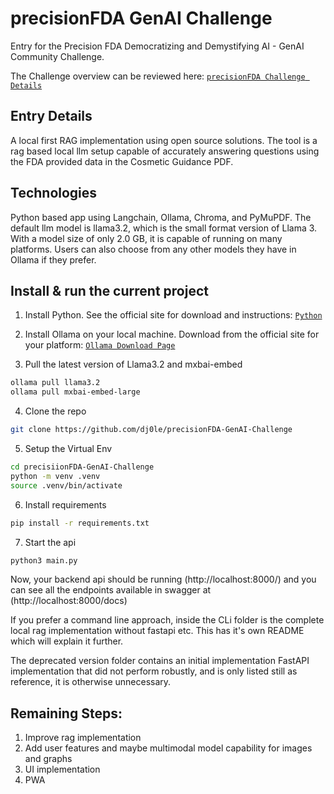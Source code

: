# precisionFDA  GenAI Challenge
Entry for the Precision FDA Democratizing and Demystifying AI - GenAI Community Challenge.

The Challenge overview can be reviewed here:
[`precisionFDA Challenge Details`](https://precision.fda.gov/challenges/34/intro)

## Entry Details
A local first RAG implementation using open source solutions. The tool is a rag based local llm setup capable of accurately answering questions using the FDA provided data in the Cosmetic Guidance PDF.

## Technologies
Python based app using Langchain, Ollama, Chroma, and PyMuPDF. The default llm model is llama3.2, which is the small format version of Llama 3. With a model size of only 2.0 GB, it is capable of running on many platforms. Users can also choose from any other models they have in Ollama if they prefer.


## Install & run the current project

1. Install Python. See the official site for download and instructions:
[`Python`](https://www.python.org/downloads/)

2. Install Ollama on your local machine. Download from the official site for your platform:
[`Ollama Download Page`](https://ollama.com/download)

3. Pull the latest version of Llama3.2 and mxbai-embed
```bash
ollama pull llama3.2
ollama pull mxbai-embed-large
```

4. Clone the repo
```bash
git clone https://github.com/dj0le/precisionFDA-GenAI-Challenge
```
5. Setup the Virtual Env
```bash
cd precisiionFDA-GenAI-Challenge
python -m venv .venv
source .venv/bin/activate
```
6. Install requirements
```bash
pip install -r requirements.txt
```
7. Start the api
```bash
python3 main.py
```

Now, your backend api should be running (http://localhost:8000/) and you can see all the endpoints available in swagger at (http://localhost:8000/docs)

If you prefer a command line approach, inside the CLi folder is the complete local rag implementation without fastapi etc. This has it's own README which will explain it further.

The deprecated version folder contains an initial implementation FastAPI implementation that did not perform robustly, and is only listed still as reference, it is otherwise unnecessary.


## Remaining Steps:

1. Improve rag implementation
2. Add user features and maybe multimodal model capability for images and graphs
3. UI implementation
4. PWA
